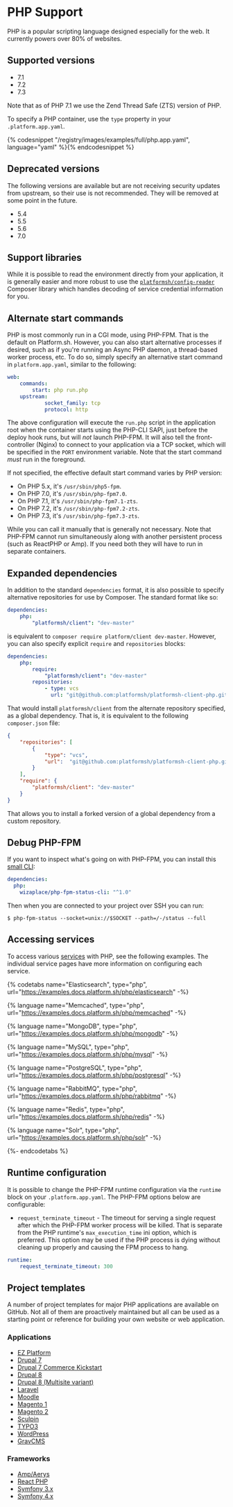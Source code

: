 # PHP Support

<!-- toc -->

PHP is a popular scripting language designed especially for the web. It currently powers over 80% of websites.

## Supported versions

* 7.1
* 7.2
* 7.3

Note that as of PHP 7.1 we use the Zend Thread Safe (ZTS) version of PHP.

To specify a PHP container, use the `type` property in your `.platform.app.yaml`.

{% codesnippet "/registry/images/examples/full/php.app.yaml", language="yaml" %}{% endcodesnippet %}

## Deprecated versions

The following versions are available but are not receiving security updates from upstream, so their use is not recommended. They will be removed at some point in the future.

* 5.4
* 5.5
* 5.6
* 7.0

## Support libraries

While it is possible to read the environment directly from your application, it is generally easier and more robust to use the [`platformsh/config-reader`](https://github.com/platformsh/config-reader-php) Composer library which handles decoding of service credential information for you.

## Alternate start commands

PHP is most commonly run in a CGI mode, using PHP-FPM. That is the default on Platform.sh. However, you can also start alternative processes if desired, such as if you're running an Async PHP daemon, a thread-based worker process, etc. To do so, simply specify an alternative start command in `platform.app.yaml`, similar to the following:

```yaml
web:
    commands:
        start: php run.php
    upstream:
            socket_family: tcp
            protocol: http
```

The above configuration will execute the `run.php` script in the application root when the container starts using the PHP-CLI SAPI, just before the deploy hook runs, but will *not* launch PHP-FPM. It will also tell the front-controller (Nginx) to connect to your application via a TCP socket, which will be specified in the `PORT` environment variable. Note that the start command _must_ run in the foreground.

If not specified, the effective default start command varies by PHP version:

* On PHP 5.x, it's `/usr/sbin/php5-fpm`.
* On PHP 7.0, it's `/usr/sbin/php-fpm7.0`.
* On PHP 7.1, it's `/usr/sbin/php-fpm7.1-zts`.
* On PHP 7.2, it's `/usr/sbin/php-fpm7.2-zts`.
* On PHP 7.3, it's `/usr/sbin/php-fpm7.3-zts`.

While you can call it manually that is generally not necessary. Note that PHP-FPM cannot run simultaneously along with another persistent process (such as ReactPHP or Amp). If you need both they will have to run in separate containers.

## Expanded dependencies

In addition to the standard `dependencies` format, it is also possible to specify alternative repositories for use by Composer.  The standard format like so:

```yaml
dependencies:
    php:
        "platformsh/client": "dev-master"
```

is equivalent to `composer require platform/client dev-master`.  However, you can also specify explicit `require` and `repositories` blocks:

```yaml
dependencies:
    php:
        require:
            "platformsh/client": "dev-master"
        repositories:
            - type: vcs
              url: "git@github.com:platformsh/platformsh-client-php.git"
```

That would install `platformsh/client` from the alternate repository specified, as a global dependency.  That is, it is equivalent to the following `composer.json` file:

```json
{
    "repositories": [
        {
            "type": "vcs",
            "url":  "git@github.com:platformsh/platformsh-client-php.git"
        }
    ],
    "require": {
        "platformsh/client": "dev-master"
    }
}
```

That allows you to install a forked version of a global dependency from a custom repository.

## Debug PHP-FPM

If you want to inspect what's going on with PHP-FPM, you can install this [small CLI](https://github.com/wizaplace/php-fpm-status-cli):

```yaml
dependencies:
  php:
    wizaplace/php-fpm-status-cli: "^1.0"
```

Then when you are connected to your project over SSH you can run:

```shell
$ php-fpm-status --socket=unix://$SOCKET --path=/-/status --full
```

## Accessing services

To access various [services](/configuration/services.md) with PHP, see the following examples.  The individual service pages have more information on configuring each service.

{% codetabs name="Elasticsearch", type="php", url="https://examples.docs.platform.sh/php/elasticsearch" -%}

{% language name="Memcached", type="php", url="https://examples.docs.platform.sh/php/memcached" -%}

{% language name="MongoDB", type="php", url="https://examples.docs.platform.sh/php/mongodb" -%}

{% language name="MySQL", type="php", url="https://examples.docs.platform.sh/php/mysql" -%}

{% language name="PostgreSQL", type="php", url="https://examples.docs.platform.sh/php/postgresql" -%}

{% language name="RabbitMQ", type="php", url="https://examples.docs.platform.sh/php/rabbitmq" -%}

{% language name="Redis", type="php", url="https://examples.docs.platform.sh/php/redis" -%}

{% language name="Solr", type="php", url="https://examples.docs.platform.sh/php/solr" -%}

{%- endcodetabs %}

## Runtime configuration

It is possible to change the PHP-FPM runtime configuration via the `runtime` block on your `.platform.app.yaml`. The PHP-FPM options below are configurable:

* `request_terminate_timeout` - The timeout for serving a single request after which the PHP-FPM worker process will be killed.  That is separate from the PHP runtime's `max_execution_time` ini option, which is preferred.  This option may be used if the PHP process is dying without cleaning up properly and causing the FPM process to hang.

```yaml
runtime:
    request_terminate_timeout: 300
```

## Project templates

A number of project templates for major PHP applications are available on GitHub. Not all of them are proactively maintained but all can be used as a starting point or reference for building your own website or web application.

### Applications

* [EZ Platform](https://github.com/platformsh/platformsh-example-ezplatform)
* [Drupal 7](https://github.com/platformsh/template-drupal7)
* [Drupal 7 Commerce Kickstart](https://github.com/platformsh/platformsh-example-drupalcommerce7)
* [Drupal 8](https://github.com/platformsh/template-drupal8)
* [Drupal 8 (Multisite variant)](https://github.com/platformsh/template-drupal8multi)
* [Laravel](https://github.com/platformsh/template-laravel)
* [Moodle](https://github.com/platformsh/platformsh-example-moodle)
* [Magento 1](https://github.com/platformsh/platformsh-example-magento1)
* [Magento 2](https://github.com/platformsh/template-magento2ce)
* [Sculpin](https://github.com/platformsh/platformsh-example-sculpin)
* [TYPO3](https://github.com/platformsh/platformsh-example-typo3)
* [WordPress](https://github.com/platformsh/template-wordpress)
* [GravCMS](https://github.com/platformsh/platformsh-example-gravcms)

### Frameworks

* [Amp/Aerys](https://github.com/platformsh/platformsh-example-amphp)
* [React PHP](https://github.com/platformsh/platformsh-example-reactphp)
* [Symfony 3.x](https://github.com/platformsh/template-symfony3)
* [Symfony 4.x](https://github.com/platformsh/template-symfony4)
